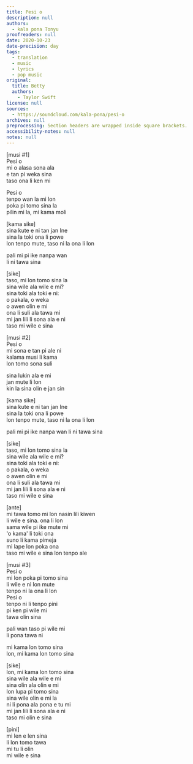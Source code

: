 ```yaml
---
title: Pesi o
description: null
authors:
  - kala pona Tonyu
proofreaders: null
date: 2020-10-23
date-precision: day
tags:
  - translation
  - music
  - lyrics
  - pop music
original:
  title: Betty
  authors:
    - Taylor Swift
license: null
sources:
  - https://soundcloud.com/kala-pona/pesi-o
archives: null
preprocessing: Section headers are wrapped inside square brackets.
accessibility-notes: null
notes: null
---
```


\[musi #1]  \
Pesi o  \
mi o alasa sona ala  \
e tan pi weka sina  \
taso ona li ken mi

Pesi o  \
tenpo wan la mi lon  \
poka pi tomo sina la  \
pilin mi la, mi kama moli

\[kama sike]  \
sina kute e ni tan jan Ine  \
sina la toki ona li powe  \
lon tenpo mute, taso ni la ona li lon

pali mi pi ike nanpa wan  \
li ni tawa sina

\[sike]  \
taso, mi lon tomo sina la  \
sina wile ala wile e mi?  \
sina toki ala toki e ni:  \
o pakala, o weka  \
o awen olin e mi  \
ona li suli ala tawa mi  \
mi jan lili li sona ala e ni  \
taso mi wile e sina

\[musi #2]  \
Pesi o  \
mi sona e tan pi ale ni  \
kalama musi li kama  \
lon tomo sona suli

sina lukin ala e mi  \
jan mute li lon  \
kin la sina olin e jan sin

\[kama sike]  \
sina kute e ni tan jan Ine  \
sina la toki ona li powe  \
lon tenpo mute, taso ni la ona li lon

pali mi pi ike nanpa wan
li ni tawa sina

\[sike]  \
taso, mi lon tomo sina la  \
sina wile ala wile e mi?  \
sina toki ala toki e ni:  \
o pakala, o weka  \
o awen olin e mi  \
ona li suli ala tawa mi  \
mi jan lili li sona ala e ni  \
taso mi wile e sina

\[ante]  \
mi tawa tomo mi lon nasin lili kiwen  \
li wile e sina. ona li lon  \
sama wile pi ike mute mi  \
'o kama' li toki ona  \
suno li kama pimeja  \
mi lape lon poka ona  \
taso mi wile e sina lon tenpo ale

\[musi #3]  \
Pesi o  \
mi lon poka pi tomo sina  \
li wile e ni lon mute  \
tenpo ni la ona li lon  \
Pesi o  \
tenpo ni li tenpo pini  \
pi ken pi wile mi  \
tawa olin sina

pali wan taso pi wile mi  \
li pona tawa ni

mi kama lon tomo sina  \
lon, mi kama lon tomo sina

\[sike]  \
lon, mi kama lon tomo sina  \
sina wile ala wile e mi  \
sina olin ala olin e mi  \
lon lupa pi tomo sina  \
sina wile olin e mi la  \
ni li pona ala pona e tu mi  \
mi jan lili li sona ala e ni  \
taso mi olin e sina

\[pini]  \
mi len e len sina  \
li lon tomo tawa  \
mi tu li olin  \
mi wile e sina
